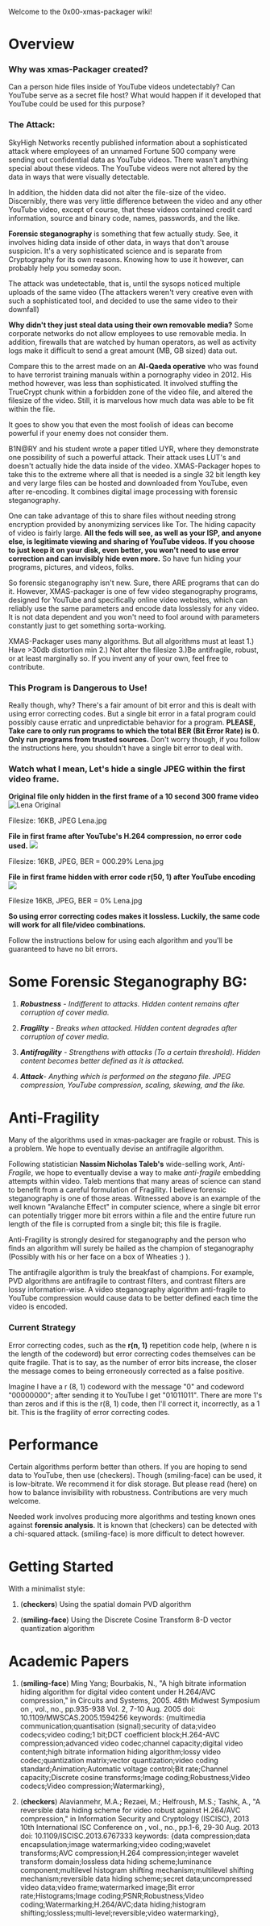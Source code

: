 Welcome to the 0x00-xmas-packager wiki!

# Overview

### Why was xmas-Packager created?

Can a person hide files inside of YouTube videos undetectably? Can YouTube serve as a secret file host? What would happen if it developed that YouTube could be used for this purpose?

### The Attack:

SkyHigh Networks recently published information about a sophisticated attack where employees of an unnamed Fortune 500 company were sending out confidential data as YouTube videos. There wasn't anything special about these videos. The YouTube videos were not altered by the data in ways that were visually detectable. 

In addition, the hidden data did not alter the file-size of the video. Discernibly, there was very little difference between the video and any other YouTube video, except of course, that these videos contained credit card information, source and binary code, names, passwords, and the like.

**Forensic steganography** is something that few actually study. See, it involves hiding data inside of other data, in ways that don't arouse suspicion. It's a very sophisticated science and is separate from Cryptography for its own reasons. Knowing how to use it however, can probably help you someday soon.

The attack was undetectable, that is, until the sysops noticed multiple uploads of the same video (The attackers weren't very creative even with such a sophisticated tool, and decided to use the same video to their downfall)

**Why didn't they just steal data using their own removable media?** Some corporate networks do not allow employees to use removable media. In addition, firewalls that are watched by human operators, as well as activity logs make it difficult to send a great amount (MB, GB sized) data out.

Compare this to the arrest made on an **Al-Qaeda operative** who was found to have terrorist training manuals within a pornography video in 2012. His method however, was less than sophisticated. It involved stuffing the TrueCrypt chunk within a forbidden zone of the video file, and altered the filesize of the video. Still, it is marvelous how much data was able to be fit within the file.

It goes to show you that even the most foolish of ideas can become powerful if your enemy does not consider them.

B1N@RY and his student wrote a paper titled UYR, where they demonstrate one possibility of such a powerful attack. Their attack uses LUT's and doesn't actually hide the data inside of the video. XMAS-Packager hopes to take this to the extreme where all that is needed is a single 32 bit length key and very large files can be hosted and downloaded from YouTube, even after re-encoding. It combines digital image processing with forensic steganography.

One can take advantage of this to share files without needing strong encryption provided by anonymizing services like Tor. The hiding capacity of video is fairly large. **All the feds will see, as well as your ISP, and anyone else, is legitimate viewing and sharing of YouTube videos. If you choose to just keep it on your disk, even better, you won't need to use error correction and can invisibly hide even more.** So have fun hiding your programs, pictures, and videos, folks.

So forensic steganography isn't new. Sure, there ARE programs that can do it. However, XMAS-packager is one of few video steganography programs, designed for YouTube and specifically online video websites, which can reliably use the same parameters and encode data losslessly for any video. It is not data dependent and you won't need to fool around with parameters constantly just to get something sorta-working.

XMAS-Packager uses many algorithms. But all algorithms must at least 1.) Have >30db distortion min 2.) Not alter the filesize 3.)Be antifragile, robust, or at least marginally so. If you invent any of your own, feel free to contribute.

### This Program is Dangerous to Use!

Really though, why? There's a fair amount of bit error and this is dealt with using error correcting codes. But a single bit error in a fatal program could possibly cause erratic and unpredictable behavior for a program. **PLEASE, Take care to only run programs to which the total BER (Bit Error Rate) is 0. Only run programs from trusted sources.** Don't worry though, if you follow the instructions here, you shouldn't have a single bit error to deal with.

### Watch what I mean, Let's hide a single JPEG within the first video frame.

**Original file only hidden in the first frame of a 10 second 300 frame video**
![Lena Original](http://s18.postimg.org/9y7xy1fh5/lena.jpg)

Filesize: 16KB, JPEG Lena.jpg

**File in first frame after YouTube's H.264 compression, no error code used.**
![](http://s24.postimg.org/vl6fn042d/final_result.jpg)

Filesize: 16KB, JPEG, BER = 000.29% Lena.jpg

**File in first frame hidden with error code r(50, 1) after YouTube encoding**
![](http://s16.postimg.org/6myej8xjp/lena_image.jpg)

Filesize 16KB, JPEG, BER = 0% Lena.jpg

**So using error correcting codes makes it lossless. Luckily, the same code will work for all file/video combinations.**

Follow the instructions below for using each algorithm and you'll be guaranteed to have no bit errors.

# Some Forensic Steganography BG:

1. _**Robustness** - Indifferent to attacks. Hidden content remains after corruption of cover media._

2. _**Fragility** - Breaks when attacked. Hidden content degrades after corruption of cover media._

3. _**Antifragility** - Strengthens with attacks (To a certain threshold). Hidden content becomes better defined as it is attacked._

4. _**Attack**- Anything which is performed on the stegano file. JPEG compression, YouTube compression, scaling, skewing, and the like._

# Anti-Fragility

Many of the algorithms used in xmas-packager are fragile or robust. This is a problem. We hope to eventually devise an antifragile algorithm. 

Following statistician **Nassim Nicholas Taleb's** wide-selling work, _Anti-Fragile_, we hope to eventually devise a way to make _anti-fragile_ embedding attempts within video. Taleb mentions that many areas of science can stand to benefit from a careful formulation of Fragility. I believe forensic steganography is one of those areas. Witnessed above is an example of the well known "Avalanche Effect" in computer science, where a single bit error can potentially trigger more bit errors within a file and the entire future run length of the file is corrupted from a single bit; this file is fragile.

Anti-Fragility is strongly desired for steganography and the person who finds an algorithm will surely be hailed as the champion of steganography (Possibly with his or her face on a box of Wheaties :) ). 

The antifragile algorithm is truly the breakfast of champions. For example, PVD algorithms are antifragile to contrast filters, and contrast filters are lossy information-wise. A video steganography algorithm anti-fragile to YouTube compression would cause data to be better defined each time the video is encoded.

### Current Strategy

Error correcting codes, such as the **r(n, 1)** repetition code help, (where n is the length of the codeword) but error correcting codes themselves can be quite fragile. That is to say, as the number of error bits increase, the closer the message comes to being erroneously corrected as a false positive.

Imagine I have a r (8, 1) codeword with the message "0" and codeword "00000000"; after sending it to YouTube I get "01011011". There are more 1's than zeros and if this is the r(8, 1) code, then I'll correct it, incorrectly, as a 1 bit. This is the fragility of error correcting codes.

# Performance

Certain algorithms perform better than others. If you are hoping to send data to YouTube, then use (checkers). Though (smiling-face) can be used, it is low-bitrate. We recommend it for disk storage. But please read (here) on how to balance invisibility with robustness. Contributions are very much welcome. 

Needed work involves producing more algorithms and testing known ones against **forensic analysis**. It is known that (checkers) can be detected with a chi-squared attack. (smiling-face) is more difficult to detect however.

# Getting Started 

With a minimalist style:

1. (**checkers**) Using the spatial domain PVD algorithm

2. (**smiling-face**) Using the Discrete Cosine Transform 8-D vector quantization algorithm

# Academic Papers
1. (**smiling-face**) Ming Yang; Bourbakis, N., "A high bitrate information hiding algorithm for digital video content under H.264/AVC compression," in Circuits and Systems, 2005. 48th Midwest Symposium on , vol., no., pp.935-938 Vol. 2, 7-10 Aug. 2005
doi: 10.1109/MWSCAS.2005.1594256
 keywords: {multimedia communication;quantisation (signal);security of data;video codecs;video coding;1 bit;DCT coefficient block;H.264-AVC compression;advanced video codec;channel capacity;digital video content;high bitrate information hiding algorithm;lossy video codec;quantization matrix;vector quantization;video coding standard;Animation;Automatic voltage control;Bit rate;Channel capacity;Discrete cosine transforms;Image coding;Robustness;Video codecs;Video compression;Watermarking},

2. (**checkers**) Alavianmehr, M.A.; Rezaei, M.; Helfroush, M.S.; Tashk, A., "A reversible data hiding scheme for video robust against H.264/AVC compression," in Information Security and Cryptology (ISCISC), 2013 10th International ISC Conference on , vol., no., pp.1-6, 29-30 Aug. 2013
doi: 10.1109/ISCISC.2013.6767333
 keywords: {data compression;data encapsulation;image watermarking;video coding;wavelet transforms;AVC compression;H.264 compression;integer wavelet transform domain;lossless data hiding scheme;luminance component;multilevel histogram shifting mechanism;multilevel shifting mechanism;reversible data hiding scheme;secret data;uncompressed video data;video frame;watermarked image;Bit error rate;Histograms;Image coding;PSNR;Robustness;Video coding;Watermarking;H.264/AVC;data hiding;histogram shifting;lossless;multi-level;reversible;video watermarking},
